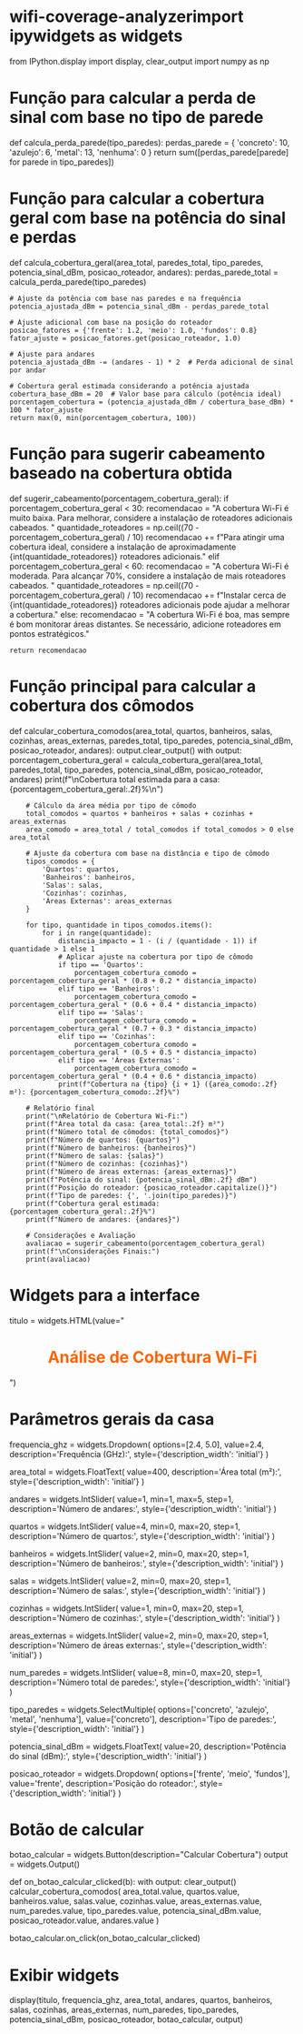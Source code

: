 # wifi-coverage-analyzerimport ipywidgets as widgets
from IPython.display import display, clear_output
import numpy as np

# Função para calcular a perda de sinal com base no tipo de parede
def calcula_perda_parede(tipo_paredes):
    perdas_parede = {
        'concreto': 10,
        'azulejo': 6,
        'metal': 13,
        'nenhuma': 0
    }
    return sum([perdas_parede[parede] for parede in tipo_paredes])

# Função para calcular a cobertura geral com base na potência do sinal e perdas
def calcula_cobertura_geral(area_total, paredes_total, tipo_paredes, potencia_sinal_dBm, posicao_roteador, andares):
    perdas_parede_total = calcula_perda_parede(tipo_paredes)

    # Ajuste da potência com base nas paredes e na frequência
    potencia_ajustada_dBm = potencia_sinal_dBm - perdas_parede_total

    # Ajuste adicional com base na posição do roteador
    posicao_fatores = {'frente': 1.2, 'meio': 1.0, 'fundos': 0.8}
    fator_ajuste = posicao_fatores.get(posicao_roteador, 1.0)

    # Ajuste para andares
    potencia_ajustada_dBm -= (andares - 1) * 2  # Perda adicional de sinal por andar

    # Cobertura geral estimada considerando a potência ajustada
    cobertura_base_dBm = 20  # Valor base para cálculo (potência ideal)
    porcentagem_cobertura = (potencia_ajustada_dBm / cobertura_base_dBm) * 100 * fator_ajuste
    return max(0, min(porcentagem_cobertura, 100))

# Função para sugerir cabeamento baseado na cobertura obtida
def sugerir_cabeamento(porcentagem_cobertura_geral):
    if porcentagem_cobertura_geral < 30:
        recomendacao = "A cobertura Wi-Fi é muito baixa. Para melhorar, considere a instalação de roteadores adicionais cabeados. "
        quantidade_roteadores = np.ceil((70 - porcentagem_cobertura_geral) / 10)
        recomendacao += f"Para atingir uma cobertura ideal, considere a instalação de aproximadamente {int(quantidade_roteadores)} roteadores adicionais."
    elif porcentagem_cobertura_geral < 60:
        recomendacao = "A cobertura Wi-Fi é moderada. Para alcançar 70%, considere a instalação de mais roteadores cabeados. "
        quantidade_roteadores = np.ceil((70 - porcentagem_cobertura_geral) / 10)
        recomendacao += f"Instalar cerca de {int(quantidade_roteadores)} roteadores adicionais pode ajudar a melhorar a cobertura."
    else:
        recomendacao = "A cobertura Wi-Fi é boa, mas sempre é bom monitorar áreas distantes. Se necessário, adicione roteadores em pontos estratégicos."

    return recomendacao

# Função principal para calcular a cobertura dos cômodos
def calcular_cobertura_comodos(area_total, quartos, banheiros, salas, cozinhas, areas_externas, paredes_total, tipo_paredes, potencia_sinal_dBm, posicao_roteador, andares):
    output.clear_output()
    with output:
        porcentagem_cobertura_geral = calcula_cobertura_geral(area_total, paredes_total, tipo_paredes, potencia_sinal_dBm, posicao_roteador, andares)
        print(f"\nCobertura total estimada para a casa: {porcentagem_cobertura_geral:.2f}%\n")

        # Cálculo da área média por tipo de cômodo
        total_comodos = quartos + banheiros + salas + cozinhas + areas_externas
        area_comodo = area_total / total_comodos if total_comodos > 0 else area_total

        # Ajuste da cobertura com base na distância e tipo de cômodo
        tipos_comodos = {
            'Quartos': quartos,
            'Banheiros': banheiros,
            'Salas': salas,
            'Cozinhas': cozinhas,
            'Áreas Externas': areas_externas
        }

        for tipo, quantidade in tipos_comodos.items():
            for i in range(quantidade):
                distancia_impacto = 1 - (i / (quantidade - 1)) if quantidade > 1 else 1
                # Aplicar ajuste na cobertura por tipo de cômodo
                if tipo == 'Quartos':
                    porcentagem_cobertura_comodo = porcentagem_cobertura_geral * (0.8 + 0.2 * distancia_impacto)
                elif tipo == 'Banheiros':
                    porcentagem_cobertura_comodo = porcentagem_cobertura_geral * (0.6 + 0.4 * distancia_impacto)
                elif tipo == 'Salas':
                    porcentagem_cobertura_comodo = porcentagem_cobertura_geral * (0.7 + 0.3 * distancia_impacto)
                elif tipo == 'Cozinhas':
                    porcentagem_cobertura_comodo = porcentagem_cobertura_geral * (0.5 + 0.5 * distancia_impacto)
                elif tipo == 'Áreas Externas':
                    porcentagem_cobertura_comodo = porcentagem_cobertura_geral * (0.4 + 0.6 * distancia_impacto)
                print(f"Cobertura na {tipo} {i + 1} ({area_comodo:.2f} m²): {porcentagem_cobertura_comodo:.2f}%")

        # Relatório final
        print("\nRelatório de Cobertura Wi-Fi:")
        print(f"Área total da casa: {area_total:.2f} m²")
        print(f"Número total de cômodos: {total_comodos}")
        print(f"Número de quartos: {quartos}")
        print(f"Número de banheiros: {banheiros}")
        print(f"Número de salas: {salas}")
        print(f"Número de cozinhas: {cozinhas}")
        print(f"Número de áreas externas: {areas_externas}")
        print(f"Potência do sinal: {potencia_sinal_dBm:.2f} dBm")
        print(f"Posição do roteador: {posicao_roteador.capitalize()}")
        print(f"Tipo de paredes: {', '.join(tipo_paredes)}")
        print(f"Cobertura geral estimada: {porcentagem_cobertura_geral:.2f}%")
        print(f"Número de andares: {andares}")

        # Considerações e Avaliação
        avaliacao = sugerir_cabeamento(porcentagem_cobertura_geral)
        print(f"\nConsiderações Finais:")
        print(avaliacao)

# Widgets para a interface
titulo = widgets.HTML(value="<h1 style='text-align: center; color: #FF6600;'>Análise de Cobertura Wi-Fi</h1>")

# Parâmetros gerais da casa
frequencia_ghz = widgets.Dropdown(
    options=[2.4, 5.0],
    value=2.4,
    description='Frequência (GHz):',
    style={'description_width': 'initial'}
)

area_total = widgets.FloatText(
    value=400,
    description='Área total (m²):',
    style={'description_width': 'initial'}
)

andares = widgets.IntSlider(
    value=1,
    min=1,
    max=5,
    step=1,
    description='Número de andares:',
    style={'description_width': 'initial'}
)

quartos = widgets.IntSlider(
    value=4,
    min=0,
    max=20,
    step=1,
    description='Número de quartos:',
    style={'description_width': 'initial'}
)

banheiros = widgets.IntSlider(
    value=2,
    min=0,
    max=20,
    step=1,
    description='Número de banheiros:',
    style={'description_width': 'initial'}
)

salas = widgets.IntSlider(
    value=2,
    min=0,
    max=20,
    step=1,
    description='Número de salas:',
    style={'description_width': 'initial'}
)

cozinhas = widgets.IntSlider(
    value=1,
    min=0,
    max=20,
    step=1,
    description='Número de cozinhas:',
    style={'description_width': 'initial'}
)

areas_externas = widgets.IntSlider(
    value=2,
    min=0,
    max=20,
    step=1,
    description='Número de áreas externas:',
    style={'description_width': 'initial'}
)

num_paredes = widgets.IntSlider(
    value=8,
    min=0,
    max=20,
    step=1,
    description='Número total de paredes:',
    style={'description_width': 'initial'}
)

tipo_paredes = widgets.SelectMultiple(
    options=['concreto', 'azulejo', 'metal', 'nenhuma'],
    value=['concreto'],
    description='Tipo de paredes:',
    style={'description_width': 'initial'}
)

potencia_sinal_dBm = widgets.FloatText(
    value=20,
    description='Potência do sinal (dBm):',
    style={'description_width': 'initial'}
)

posicao_roteador = widgets.Dropdown(
    options=['frente', 'meio', 'fundos'],
    value='frente',
    description='Posição do roteador:',
    style={'description_width': 'initial'}
)

# Botão de calcular
botao_calcular = widgets.Button(description="Calcular Cobertura")
output = widgets.Output()

def on_botao_calcular_clicked(b):
    with output:
        clear_output()
        calcular_cobertura_comodos(
            area_total.value,
            quartos.value,
            banheiros.value,
            salas.value,
            cozinhas.value,
            areas_externas.value,
            num_paredes.value,
            tipo_paredes.value,
            potencia_sinal_dBm.value,
            posicao_roteador.value,
            andares.value
        )

botao_calcular.on_click(on_botao_calcular_clicked)

# Exibir widgets
display(titulo, frequencia_ghz, area_total, andares, quartos, banheiros, salas, cozinhas, areas_externas, num_paredes, tipo_paredes, potencia_sinal_dBm, posicao_roteador, botao_calcular, output)
